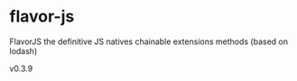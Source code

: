# flavor-js
FlavorJS the definitive JS natives chainable extensions methods (based on lodash)

v0.3.9
